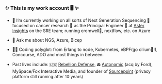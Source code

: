 ### ✨ This is my work account 🖥️ ✨

- 🥽 I’m currently working on all sorts of Next Generation Sequencing 🧬 focused on cancer research 🔬 as the Principal Engineer 👷 at [Aster Insights](https://www.asterinsights.com/) on the SRE team; running cromwell🐖, nextflow, etc. on Azure

- 💬 Ask me about NGS, Azure, Bicep

- 👨‍💻 Coding polyglot: from Erlang to node, Kubernetes, eBPF(go cilium🐝!), Concourse, ADO and most things in between.

- Past lives include: 🇺🇸 [Rebellion Defense](https://rebelliondefense.com/), 🚘 [Autonomic](https://autonomic.com/) (acq by Ford), MySpace/Fox Interactive Media, and founder of [Sourcepoint](https://sourcepoint.com/) (privacy platform still running after 10 years)
